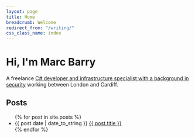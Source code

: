 ```yaml
---
layout: page
title: Home
breadcrumb: Welcome
redirect_from: "/writing/"
css_class_name: index
---
```


# Hi, I'm Marc Barry

A freelance <a href="/about">C# developer and infrastructure specialist with a background in security</a> working between London and Cardiff.

## Posts

<div class="posts">
    <ul>
    {% for post in site.posts %}
        <li>
            <span>{{ post.date | date_to_string }}</span>
            <a href="{{ post.url }}">{{ post.title }}</a>
        </li>
    {% endfor %}
    </ul>
</div>